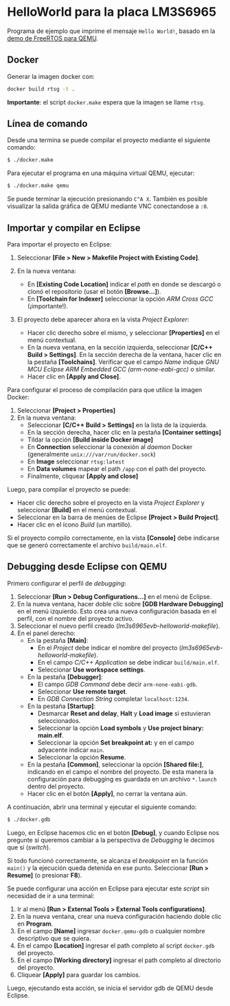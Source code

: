# HelloWorld para la placa LM3S6965

Programa de ejemplo que imprime el mensaje `Hello World!`, basado en la [demo de FreeRTOS para QEMU](https://www.freertos.org/cortex-m3-qemu-lm3S6965-demo.html).

## Docker

Generar la imagen docker con:
```bash
docker build rtsg -t .
```

**Importante**: el script `docker.make` espera que la imagen se llame `rtsg`.

## Línea de comando

Desde una termina se puede compilar el proyecto mediante el siguiente comando:
```bash
$ ./docker.make
```

Para ejecutar el programa en una máquina virtual QEMU, ejecutar:
```bash
$ ./docker.make qemu
```

Se puede terminar la ejecución presionando `C^A X`. También es posible visualizar la salida gráfica de QEMU mediante VNC conectandose a `:0`.

## Importar y compilar en Eclipse

Para importar el proyecto en Eclipse:

1. Seleccionar **[File > New > Makefile Project with Existing Code]**. 
2. En la nueva ventana:
   - En **[Existing Code Location]** indicar el *path* en donde se descargó o clonó el repositorio (usar el botón **[Browse...]**).
   - En **[Toolchain for Indexer]** seleccionar la opción *ARM Cross GCC* (¡importante!).

3. El proyecto debe aparecer ahora en la vista *Project Explorer*: 
   - Hacer clic derecho sobre el mismo, y seleccionar **[Properties]** en el menú contextual.
   - En la nueva ventana, en la sección izquierda, seleccionar **[C/C++ Build > Settings]**. En la sección derecha de la ventana, hacer clic en la pestaña **[Toolchains]**. Verificar que el campo *Name* indique *GNU MCU Eclipse ARM Embedded GCC (arm-none-eabi-gcc)* o similar.
   - Hacer clic en **[Apply and Close]**.

Para configurar el proceso de compilación para que utilice la imagen Docker:

1. Seleccionar **[Project > Properties]**
2. En la nueva ventana:
    - Seleccionar **[C/C++ Build > Settings]** en la lista de la izquierda.
    - En la sección derecha, hacer clic en la pestaña **[Container settings]**
    - Tildar la opción **[Build inside Docker image]**
    - En **Connection** seleccionar la conexión al *daemon* Docker (generalmente `unix:///var/run/docker.sock`)
    - En **Image** seleccionar `rtsg:latest`
    - En **Data volumes** mapear el path `/app` con el path del proyecto.
    - Finalmente, cliquear **[Apply and close]**

Luego, para compilar el proyecto se puede:

- Hacer clic derecho sobre el proyecto en la vista *Project Explorer* y seleccionar **[Build]** en el menú contextual.
- Seleccionar en la barra de menúes de Eclipse **[Project > Build Project]**.
- Hacer clic en el ícono *Build* (un martillo).

Si el proyecto compilo correctamente, en la vista **[Console]** debe indicarse que se generó correctamente el archivo `build/main.elf`.

## Debugging desde Eclipse con QEMU

Primero configurar el perfil de _debugging_:

1. Seleccionar **[Run > Debug Configurations...]** en el menú de Eclipse.
2. En la nueva ventana, hacer doble clic sobre **[GDB Hardware Debugging]** en el menú izquierdo. Esto crea una nueva configuración basada en el perfil, con el nombre del proyecto activo.
3. Seleccionar el nuevo perfil creado (*lm3s6965evb-helloworld-makefile*).
4. En el panel derecho:
    - En la pestaña **[Main]**:
      - En el *Project* debe indicar el nombre del proyecto (*lm3s6965evb-helloworld-makefile*).
      - En el campo *C/C++ Application* se debe indicar `build/main.elf`.
      - Seleccionar **Use workspace settings**.
    - En la pestaña **[Debugger]**:
      - El campo *GDB Command* debe decir `arm-none-eabi-gdb`.
      - Seleccionar **Use remote target**.
      - En *GDB Connection String* completar `localhost:1234`.
    - En la pestaña **[Startup]**:
      - Desmarcar **Reset and delay**, **Halt** y **Load image** si estuvieran seleccionados.
      - Seleccionar la opción **Load symbols** y **Use project binary: main.elf**.
      - Seleccionar la opción **Set breakpoint at:** y en el campo adyacente indicar `main`.
      - Seleccionar la opción **Resume**.
    - En la pestaña **[Common]**, seleccionar la opción **[Shared file:]**, indicando en el campo el nombre del proyecto. De esta manera la configuración para debugging es guardada en un archivo `*.launch` dentro del proyecto.
    - Hacer clic en el botón **[Apply]**, no cerrar la ventana aún.

A continuación, abrir una terminal y ejecutar el siguiente comando:

```bash
$ ./docker.gdb
```

Luego, en Eclipse hacemos clic en el botón **[Debug]**, y cuando Eclipse nos pregunte si queremos cambiar a la perspectiva de _Debugging_ le decimos que sí (_switch_).

Si todo funcionó correctamente, se alcanza el _breakpoint_ en la función `main()` y la ejecución queda detenida en ese punto. Seleccionar **[Run > Resume]** (o presionar **F8**).

Se puede configurar una acción en Eclipse para ejecutar este *script* sin necesidad de ir a una terminal:

1. Ir al menú **[Run > External Tools > External Tools configurations]**.
2. En la nueva ventana, crear una nueva configuración haciendo doble clic en **Program**.
3. En el campo **[Name]** ingresar `docker.qemu-gdb` o cualquier nombre descriptivo que se quiera.
4. En el campo **[Location]** ingresar el path completo al script `docker.gdb` del proyecto.
5. En el campo **[Working directory]** ingresar el path completo al directorio del proyecto.
6. Cliquear **[Apply]** para guardar los cambios.

Luego, ejecutando esta acción, se inicia el servidor gdb de QEMU desde Eclipse.

